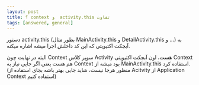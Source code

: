 ```yaml
---
layout: post
title: ‫ تفاوت activity.this  و context ؟
tags: [answered, general]
---
```




<!-- comment #655168785 -->


دستور activity.this  (بطور مثال MainActivity.this و DetailActivity.this و ...) به آبجکت اکتیویتی که این کد داخلش اجرا میشه اشاره میکنه.

البته در نهایت چون Context سوپر کلاس Activity هست، اون آبجکت اکتیویتی Context هم هست یعنی اگر جایی نیاز به Context بود میشه از MainActivity.this استفاده کرد. (منظور هرجا نیست، شاید جایی بهتر باشه بجای استفاده از Acitvity از Application Context استفاده کنیم)

